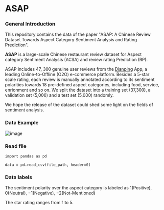 # ASAP
### General Introduction

This repository contains the data of the paper "ASAP: A Chinese Review Dataset Towards Aspect Category Sentiment Analysis and Rating Prediction".

**ASAP** is a large-scale Chinese restaurant review dataset for Aspect category Sentiment Analysis (ACSA) and review rating Prediction (RP).

ASAP includes 47, 300 genuine user reviews from the [Dianping](https://www.dianping.com/) App, a leading Online-to-Offline (O2O) e-commerce platform. Besides a 5-star scale rating, each review is manually annotated according to its sentiment polarities towards 18 pre-defined aspect categories, including food, service, enrionment and so on. We split the dataset into a training set (37,300), a validation set (5,000) and a test set (5,000) randomly.  

We hope the release of the dataset could shed some light on the fields of sentiment analysis.

### Data Example

![image](https://github.com/Meituan-Dianping/asap/blob/master/example_review.png)

### Read file

  ```
  import pandas as pd
  
  data = pd.read_csv(file_path, header=0)
  ```
### Data labels

The sentiment polarity over the aspect category is labeled as 1(Positive), 0(Neutral), −1(Negative), −2(Not-Mentioned)

The star rating ranges from 1 to 5.
